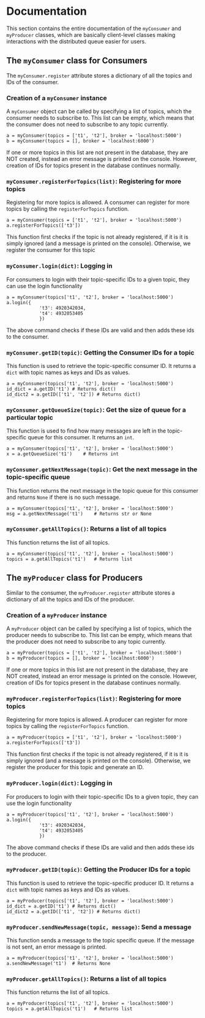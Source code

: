 ﻿# Documentation
This section contains the entire documentation of the `myConsumer` and `myProducer` classes, which are basically client-level classes making interactions with the distributed queue easier for users. 

## The `myConsumer` class for Consumers
The `myConsumer.register` attribute stores a dictionary of all the topics and IDs of the consumer. 
### Creation of a `myConsumer` instance
A `myConsumer` object can be called by specifying a list of topics, which the consumer needs to subscribe to. This list can be empty, which means that the consumer does not need to subscribe to any topic currently. 
```
a = myConsumer(topics = ['t1', 't2'], broker = 'localhost:5000')
b = myConsumer(topics = [], broker = 'localhost:6000')
```
If one or more topics in this list are not present in the database, they are NOT created, instead an error message is printed on the console. However, creation of IDs for topics present in the database continues normally. 
### `myConsumer.registerForTopics(list)`: Registering for more topics
Registering for more topics is allowed. A consumer can register for more topics by calling the `registerForTopics` function.
```
a = myConsumer(topics = ['t1', 't2'], broker = 'localhost:5000')
a.registerForTopics(['t3'])
```
This function first checks if the topic is not already registered, if it is it is simply ignored (and a message is printed on the console). Otherwise, we register the consumer for this topic

### `myConsumer.login(dict)`: Logging in
For consumers to login with their topic-specific IDs to a given topic, they can use the login functionality
```
a = myConsumer(topics['t1', 't2'], broker = 'localhost:5000')
a.login({
			't3': 4920342034, 
			't4': 4932053405
			})
```
The above command checks if these IDs are valid and then adds these ids to the consumer. 
 
### `myConsumer.getID(topic)`: Getting the Consumer IDs for a topic
This function is used to retrieve the topic-specific consumer ID. It returns a `dict` with topic names as keys and IDs as values.
```
a = myConsumer(topics['t1', 't2'], broker = 'localhost:5000')
id_dict = a.getID('t1')	# Returns dict()
id_dict2 = a.getID(['t1', 't2']) # Returns dict()
```

### `myConsumer.getQueueSize(topic)`: Get the size of queue for a particular topic
This function is used to find how many messages are left in the topic-specific queue for this consumer. It returns an `int`.
```
a = myConsumer(topics['t1', 't2'], broker = 'localhost:5000')
x = a.getQueueSize('t1')	# Returns int
```

### `myConsumer.getNextMessage(topic)`: Get the next message in the topic-specific queue
This function returns the next message in the topic queue for this consumer and returns `None` if there is no such message.
```
a = myConsumer(topics['t1', 't2'], broker = 'localhost:5000')
msg = a.getNextMessage('t1')	# Returns str or None
```

### `myConsumer.getAllTopics()`: Returns a list of all topics
This function returns the list of all topics. 
```
a = myConsumer(topics['t1', 't2'], broker = 'localhost:5000')
topics = a.getAllTopics('t1')	# Returns list
```

## The `myProducer` class for Producers
Similar to the consumer, the `myProducer.register` attribute stores a dictionary of all the topics and IDs of the producer.
 
### Creation of a `myProducer` instance
A `myProducer` object can be called by specifying a list of topics, which the producer needs to subscribe to. This list can be empty, which means that the producer does not need to subscribe to any topic currently. 
```
a = myProducer(topics = ['t1', 't2'], broker = 'localhost:5000')
b = myProducer(topics = [], broker = 'localhost:6000')
```
If one or more topics in this list are not present in the database, they are NOT created, instead an error message is printed on the console. However, creation of IDs for topics present in the database continues normally. 

### `myProducer.registerForTopics(list)`: Registering for more topics
Registering for more topics is allowed. A producer can register for more topics by calling the `registerForTopics` function.
```
a = myProducer(topics = ['t1', 't2'], broker = 'localhost:5000')
a.registerForTopics(['t3'])
```
This function first checks if the topic is not already registered, if it is it is simply ignored (and a message is printed on the console). Otherwise, we register the producer for this topic and generate an ID.

### `myProducer.login(dict)`: Logging in
For producers to login with their topic-specific IDs to a given topic, they can use the login functionality
```
a = myProducer(topics['t1', 't2'], broker = 'localhost:5000')
a.login({
			't3': 4920342034, 
			't4': 4932053405
			})
```
The above command checks if these IDs are valid and then adds these ids to the producer. 
 
### `myProducer.getID(topic)`: Getting the Producer IDs for a topic
This function is used to retrieve the topic-specific producer ID. It returns a `dict` with topic names as keys and IDs as values.
```
a = myProducer(topics['t1', 't2'], broker = 'localhost:5000')
id_dict = a.getID('t1')	# Returns dict()
id_dict2 = a.getID(['t1', 't2']) # Returns dict()
```

### `myProducer.sendNewMessage(topic, message)`: Send a message
This function sends a message to the topic specific queue. If the message is not sent, an error message is printed. 
```
a = myProducer(topics['t1', 't2'], broker = 'localhost:5000')
a.sendNewMessage('t1')	# Returns None
```

### `myProducer.getAllTopics()`: Returns a list of all topics
This function returns the list of all topics. 
```
a = myProducer(topics['t1', 't2'], broker = 'localhost:5000')
topics = a.getAllTopics('t1')	# Returns list
```

